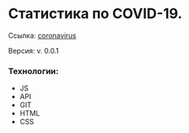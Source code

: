 # Статистика по COVID-19.

Ссылка: [coronavirus](https://InInferno.github.io/coronavirus/ "Статистика по COVID-19")

Версия: v. 0.0.1

### Технологии: 
- JS 
- API
- GIT
- HTML
- CSS
